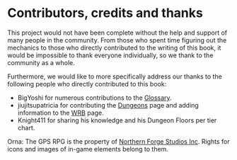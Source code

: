 # Contributors, credits and thanks
This project would not have been complete without the help and support of many people in the community. From those who spent time figuring out the mechanics to those who directly contributed to the writing of this book, it would be impossible to thank everyone individually, so we thank to the community as a whole.

Furthermore, we would like to more specifically address our thanks to the following people who directly contributed to this book:
  - BigYoshi for numerous contributions to the [Glossary](./Glossary.md).
  - jiujitsupatricia for contributing the [Dungeons](./Dungeons.md) page and adding information to the [WRB](./WorldRaidBosses.md) page.
  - Knight411 for sharing his knowledge and his Dungeon Floors per tier chart.

Orna: The GPS RPG is the property of [Northern Forge Studios Inc](https://northernforge.com/). Rights for icons and images of in-game elements belong to them.
